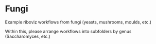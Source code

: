 # Fungi

Example riboviz workflows from fungi (yeasts, mushrooms, moulds, etc.)

Within this, please arrange workflows into subfolders by genus (Saccharomyces, etc.)